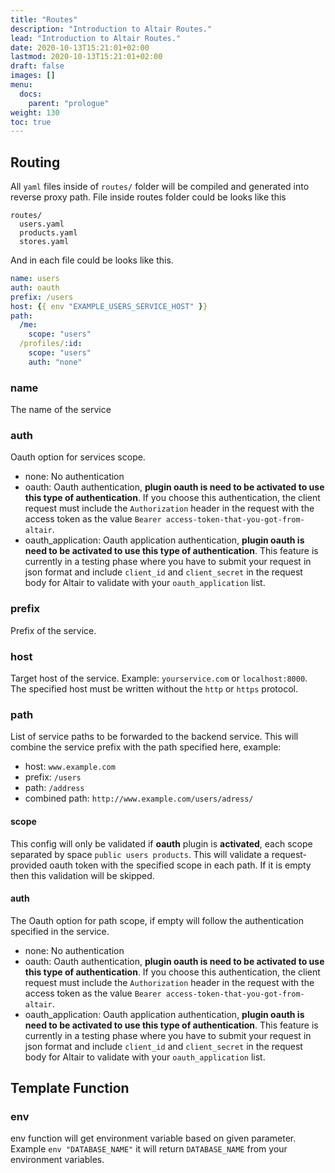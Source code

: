 ```yaml
---
title: "Routes"
description: "Introduction to Altair Routes."
lead: "Introduction to Altair Routes."
date: 2020-10-13T15:21:01+02:00
lastmod: 2020-10-13T15:21:01+02:00
draft: false
images: []
menu:
  docs:
    parent: "prologue"
weight: 130
toc: true
---
```


## Routing

All `yaml` files inside of `routes/` folder will be compiled and generated into reverse proxy path. File inside routes folder could be looks like this

```
routes/
  users.yaml
  products.yaml
  stores.yaml
```

And in each file could be looks like this.

```yaml
name: users
auth: oauth
prefix: /users
host: {{ env "EXAMPLE_USERS_SERVICE_HOST" }}
path:
  /me:
    scope: "users"
  /profiles/:id:
    scope: "users"
    auth: "none"
```

### name

The name of the service
### auth

Oauth option for services scope.

- none: No authentication
- oauth: Oauth authentication, **plugin oauth is need to be activated to use this type of authentication**. If you choose this authentication, the client request must include the `Authorization` header in the request with the access token as the value `Bearer access-token-that-you-got-from-altair`.
- oauth_application: Oauth application authentication, **plugin oauth is need to be activated to use this type of authentication**. This feature is currently in a testing phase where you have to submit your request in json format and include `client_id` and `client_secret` in the request body for Altair to validate with your `oauth_application` list.
### prefix

Prefix of the service.

### host

Target host of the service. Example: `yourservice.com` or `localhost:8000`. The specified host must be written without the `http` or `https` protocol.

### path

List of service paths to be forwarded to the backend service. This will combine the service prefix with the path specified here, example:

- host: `www.example.com`
- prefix: `/users`
- path: `/address`
- combined path: `http://www.example.com/users/adress/`

#### scope

This config will only be validated if **oauth** plugin is **activated**, each scope separated by space `public users products`. This will validate a request-provided oauth token with the specified scope in each path. If it is empty then this validation will be skipped.

#### auth

The Oauth option for path scope, if empty will follow the authentication specified in the service.

- none: No authentication
- oauth: Oauth authentication, **plugin oauth is need to be activated to use this type of authentication**. If you choose this authentication, the client request must include the `Authorization` header in the request with the access token as the value `Bearer access-token-that-you-got-from-altair`.
- oauth_application: Oauth application authentication, **plugin oauth is need to be activated to use this type of authentication**. This feature is currently in a testing phase where you have to submit your request in json format and include `client_id` and `client_secret` in the request body for Altair to validate with your `oauth_application` list.

## Template Function

### env

env function will get environment variable based on given parameter. Example `env "DATABASE_NAME"` it will return `DATABASE_NAME` from your environment variables.
